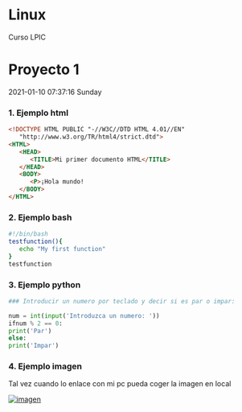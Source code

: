 # Linux
Curso LPIC 

# Proyecto 1

2021-01-10 07:37:16 Sunday
### 1. Ejemplo html

```html
<!DOCTYPE HTML PUBLIC "-//W3C//DTD HTML 4.01//EN"
   "http://www.w3.org/TR/html4/strict.dtd">
<HTML>
   <HEAD>
      <TITLE>Mi primer documento HTML</TITLE>
   </HEAD>
   <BODY>
      <P>¡Hola mundo!
   </BODY>
</HTML>
```
### 2. Ejemplo bash

```bash
#!/bin/bash
testfunction(){
   echo "My first function"
}
testfunction
```
### 3. Ejemplo python
```python
### Introducir un numero por teclado y decir si es par o impar:

num = int(input('Introduzca un numero: '))
ifnum % 2 == 0:
print('Par')
else:
print('Impar')
```

### 4. Ejemplo imagen

Tal vez cuando lo enlace con mi pc pueda coger la imagen en local

[![imagen](imagen "imagen")](https://www.muycomputer.com/wp-content/uploads/2020/05/cuota-de-mercado-de-Linux-1000x600.jpg "imagen")
